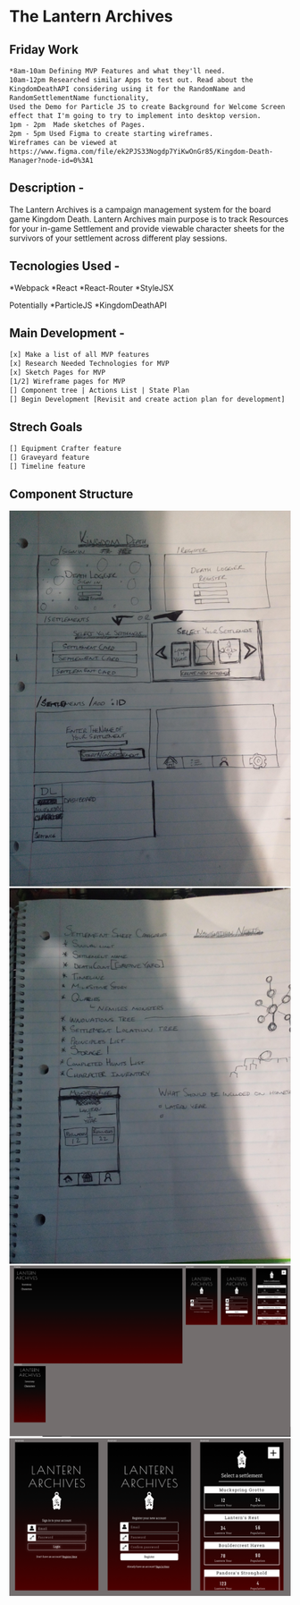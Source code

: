 # The Lantern Archives
  ## Friday Work
    *8am-10am Defining MVP Features and what they'll need.
    10am-12pm Researched similar Apps to test out. Read about the KingdomDeathAPI considering using it for the RandomName and RandomSettlementName functionality,
    Used the Demo for Particle JS to create Background for Welcome Screen effect that I'm going to try to implement into desktop version.
    1pm - 2pm  Made sketches of Pages. 
    2pm - 5pm Used Figma to create starting wireframes.
    Wireframes can be viewed at 
    https://www.figma.com/file/ek2PJS33Nogdp7YiKwOnGr85/Kingdom-Death-Manager?node-id=0%3A1

## Description -
   The Lantern Archives is a campaign management system for the board game Kingdom Death. Lantern Archives main purpose is
   to track Resources for your in-game Settlement and provide viewable character sheets for the survivors of your settlement across different play sessions.

## Tecnologies Used -
   *Webpack
   *React
   *React-Router
   *StyleJSX

   Potentially
   *ParticleJS
   *KingdomDeathAPI

## Main Development -
    [x] Make a list of all MVP features
    [x] Research Needed Technologies for MVP
    [x] Sketch Pages for MVP
    [1/2] Wireframe pages for MVP
    [] Component tree | Actions List | State Plan
    [] Begin Development [Revisit and create action plan for development]

## Strech Goals
    [] Equipment Crafter feature
    [] Graveyard feature
    [] Timeline feature

## Component Structure
![alt text](readmeImgs/1.jpg)
![alt text](readmeImgs/2.jpg)
![FigmaSketches](readmeImgs/5.png)
![Figma Sketches](readmeImgs/6.png)
